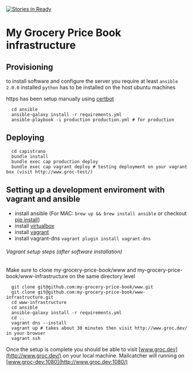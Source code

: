 [![Stories in Ready](https://badge.waffle.io/my-grocery-price-book/www-infrastructure.png?label=ready&title=Ready)](https://waffle.io/my-grocery-price-book/www-infrastructure)
# My Grocery Price Book infrastructure

## Provisioning

to install software and configure the server you require at least `ansible 2.0.0` installed
`python` has to be installed on the host ubuntu machines 

https has been setup manually using [certbot](https://certbot.eff.org/#ubuntuxenial-apache)

```
  cd ansible
  ansible-galaxy install -r requirements.yml
  ansible-playbook -i production production.yml # for production
```

## Deploying

```
  cd capistrano
  bundle install
  bundle exec cap production deploy
  bundle exec cap vagrant deploy # testing deployment on your vagrant box (visit http://www.groc-test/)
```

## Setting up a development enviroment with vagrant and ansible

* install ansible (For MAC: `brew up && brew install ansible` or checkout [pip install](http://docs.ansible.com/ansible/intro_installation.html#latest-releases-via-pip))
* install [virtualbox](https://www.virtualbox.org/wiki/Downloads)
* install [vagrant](https://www.vagrantup.com/downloads.html)
* install vagrant-dns `vagrant plugin install vagrant-dns`

###### Vagrant setup steps (after software installation)

Make sure to clone my-grocery-price-book/www and my-grocery-price-book/www-infrastructure on the same directory level

```shell
  git clone git@github.com:my-grocery-price-book/www.git
  git clone git@github.com:my-grocery-price-book/www-infrastructure.git
  cd www-infrastructure
  cd ansible
  ansible-galaxy install -r requirements.yml
  cd ..
  vagrant dns --install
  vagrant up # takes about 30 minutes then visit http://www.groc.dev/ in your browser
  vagrant ssh
```

Once the setup is complete you should be able to visit [www.groc.dev](http://www.groc.dev/) on your local machine.
Mailcatcher will running on [www.groc-dev:1080](http://www.groc.dev:1080/)